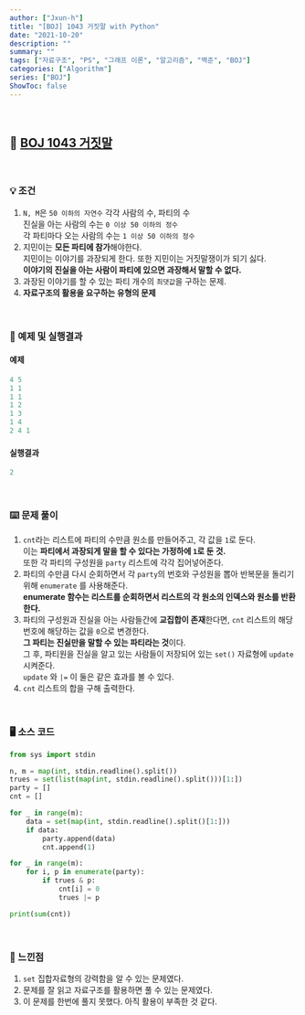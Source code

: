 ```yaml
---
author: ["Jxun-h"]
title: "[BOJ] 1043 거짓말 with Python"
date: "2021-10-20"
description: ""
summary: ""
tags: ["자료구조", "PS", "그래프 이론", "알고리즘", "백준", "BOJ"]
categories: ["Algorithm"]
series: ["BOJ"]
ShowToc: false
---
```


<br>

## 📌 <a href="https://www.acmicpc.net/problem/1043" target="_blank">BOJ 1043 거짓말</a>

<br>

### 💡 조건

1.  `N, M`은 `50 이하의 자연수` 각각 사람의 수, 파티의 수  
    진실을 아는 사람의 수는 `0 이상 50 이하의 정수`  
    각 파티마다 오는 사람의 수는 `1 이상 50 이하의 정수`
2.  지민이는 **모든 파티에 참가**해야한다.  
    지민이는 이야기를 과장되게 한다. 또한 지민이는 거짓말쟁이가 되기 싫다.  
    **이야기의 진실을 아는 사람이 파티에 있으면 과장해서 말할 수 없다.**
3.  과장된 이야기를 할 수 있는 파티 개수의 `최댓값`을 구하는 문제.
4.  **자료구조의 활용을 요구하는 유형의 문제**

<br>

### 🔖 예제 및 실행결과

#### 예제

```python
4 5
1 1
1 1
1 2
1 3
1 4
2 4 1
```

#### 실행결과

```python
2
```

<br>

### ⌨️ 문제 풀이

1.  `cnt`라는 리스트에 파티의 수만큼 원소를 만들어주고, 각 값을 `1`로 둔다.  
    이는 **파티에서 과장되게 말을 할 수 있다는 가정하에 `1`로 둔 것.**  
    또한 각 파티의 구성원을 `party` 리스트에 각각 집어넣어준다.
2.  파티의 수만큼 다시 순회하면서 각 `party`의 번호와 구성원을 뽑아 반복문을 돌리기 위해 `enumerate` 를 사용해준다.  
    **enumerate 함수는 리스트를 순회하면서 리스트의 각 원소의 인덱스와 원소를 반환한다.**
3.  파티의 구성원과 진실을 아는 사람들간에 **교집합이 존재**한다면, `cnt` 리스트의 해당 번호에 해당하는 값을 `0`으로 변경한다.  
    **그 파티는 진실만을 말할 수 있는 파티라는 것**이다.  
    그 후, 파티원을 진실을 알고 있는 사람들이 저장되어 있는 `set()` 자료형에 `update` 시켜준다.  
    `update` 와 `|=` 이 둘은 같은 효과를 볼 수 있다.
4.  `cnt` 리스트의 합을 구해 출력한다.

<br>

### 🖥 소스 코드

```python
from sys import stdin

n, m = map(int, stdin.readline().split())
trues = set(list(map(int, stdin.readline().split()))[1:])
party = []
cnt = []

for _ in range(m):
    data = set(map(int, stdin.readline().split()[1:]))
    if data:
        party.append(data)
        cnt.append(1)

for _ in range(m):
    for i, p in enumerate(party):
        if trues & p:
            cnt[i] = 0
            trues |= p

print(sum(cnt))
```

<br>

### 💾 느낀점

1.  `set` 집합자료형의 강력함을 알 수 있는 문제였다.
2.  문제를 잘 읽고 자료구조를 활용하면 풀 수 있는 문제였다.
3.  이 문제를 한번에 풀지 못했다. 아직 활용이 부족한 것 같다.